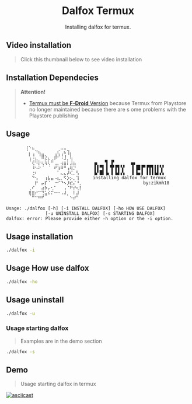 <h1 align="center">Dalfox Termux</h1>                                         <p align="center">Installing dalfox for termux.</p>

## Video installation
> Click this thumbnail below to see video installation

## Installation Dependecies
> **Attention!**
>
> - [Termux must be **F-Droid** Version](https://f-droid.org/en/packages/com.termux/) because Termux from Playstore no longer maintained because there are s
ome problems with the Playstore publishing
## Usage
```
⠀⠀⠀⠀⠀⠀⢰⠢⣄⠀⠀⠀⠀⠀⠀⠀⠀⣀⣀⠀⠀⠀⠀⠀⠀⠀⠀⠀⠀⠀
⠀⠀⠀⠀⠀⠀⠈⡄⢀⠙⢦⣀⠀⠀⠀⢀⢎⢀⠦⢹⡄⠀⠀⠀⠀⠀⠀⠀⠀⠀
⠀⠀⠀⠀⠀⠀⠀⢡⠨⣄⠈⠿⣕⣄⢀⡾⠊⠨⣸⡀⢧⠀⠀    ⠀⠀⠀⠀⠀⠀⠀
⠀⠀⠀⠀⠀⠀⠀⠈⢞⠻⡗⢆⢷⢇⠛⢀⡀⢴⣶⡇⣸⣦⠀⠀⠀⠀⠀ ▄   ▜ ▐▘      ▄▖
⠀⠀⠀⠀⠀⠀⠀⠀⠸⠢⠕⠈⠀⠈⠀⠞⢱⠿⠛⢠⢿⡙⠀⠀⠀⠀ ⠀▌▌▀▌▐ ▜▘▛▌▚▘  ▐ █▌▛▘▛▛▌▌▌▚▘
⠀⠀⠀⠀⠀⠀⠀⠀⢐⠆⠀⠀⠀⠀⠀⠀⠁⣄⣄⡼⢎⡀⢣⠀⠀ ⠀⠀▙▘█▌▐▖▐ ▙▌▞▖  ▐ ▙▖▌ ▌▌▌▙▌▞▖
⠀⠀⠀⠀⠀⠀⠀⠀⠙⢢⠀⠀⢰⣧⣤⠠⣆⡀⠫⡱⡢⡀⢹⠀    installing dalfox for termux⠀⠀⠀⠀⠀⠀
⠀⠀⠀⠀⠀⠀⠀⠀⠀⡟⠀⡤⡏⠈⠀⠐⠊⠙⠢⡸⣞⡌⠘⡀⠀⠀⠀⠀⠀⠀                by:zikmh18
⠀⠀⠀⠀⠀⠀⠀⢀⠎⠀⠀⣴⡷⡤⢂⠁⠀⠀⢠⠈⠟⡞⢆⡇⠀⠀⠀⠀⠀⠀
⠀⠀⠀⠀⠀⠀⠀⢿⣿⠞⠉⢙⣥⠮⠍⠒⠒⠠⠼⡀⠀⠇⡼⠀⠀⠀⠀⠀⠀⠀
⠀⠀⠀⠀⠀⠀⠀⠀⠉⠉⠛⠋⠀⠀⠀⠀⠀⠀⠀⠀⠑⠞⠁                                                       

Usage: ./dalfox [-h] [-i INSTALL DALFOX] [-ho HOW USE DALFOX]
               [-u UNINSTALL DALFOX] [-s STARTING DALFOX]
dalfox: error: Please provide either -h option or the -i option.
```

## Usage installation
```bash
./dalfox -i
```
## Usage How use dalfox
```bash
./dalfox -ho
```

## Usage uninstall
```bash
./dalfox -u
```

### Usage starting dalfox
> Examples are in the demo section


```bash
./dalfox -s
```

## Demo
> Usage starting dalfox in termux


[![asciicast](https://asciinema.org/a/727342.svg)](https://asciinema.org/a/727342)
